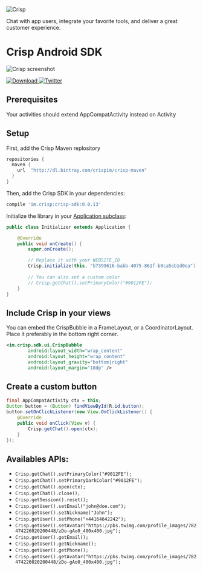 ![Crisp](https://raw.githubusercontent.com/crisp-im/crisp-sdk-android/master/docs/img/logo_blue.png)

Chat with app users, integrate your favorite tools, and deliver a great customer experience.

# Crisp Android SDK

![Crisp screenshot](https://raw.githubusercontent.com/crisp-im/crisp-sdk-android/master/docs/img/crisp_screenshot.png)

 [ ![Download](https://api.bintray.com/packages/crispim/crisp-maven/crisp-sdk-android/images/download.svg) ](https://bintray.com/crispim/crisp-maven/crisp-sdk-android/_latestVersion)
[![Twitter](https://img.shields.io/badge/twitter-@crisp_im-blue.svg?style=flat)](http://twitter.com/crisp_im)

## Prerequisites

Your activities should extend AppCompatActivity instead on Activity

## Setup

First, add the Crisp Maven replository
```groovy
repositories {
  maven {
    url  "http://dl.bintray.com/crispim/crisp-maven"
  }
}
```

Then, add the Crisp SDK in your dependencies:

```groovy
compile 'im.crisp:crisp-sdk:0.0.13'
```

Initialize the library in your [Application subclass](http://developer.android.com/reference/android/app/Application.html):
```java
public class Initializer extends Application {

    @Override
    public void onCreate() {
        super.onCreate();

        // Replace it with your WEBSITE_ID
        Crisp.initialize(this, "b7399616-babb-4075-861f-b0ca5eb1d0ea");
        
        // You can also set a custom color
        // Crisp.getChat().setPrimaryColor("#9012FE");
    }
}
```

## Include Crisp in your views

You can embed the CrispBubble in a FrameLayout, or a CoordinatorLayout. Place it preferably in the bottom right corner.

```xml
<im.crisp.sdk.ui.CrispBubble
        android:layout_width="wrap_content"
        android:layout_height="wrap_content"
        android:layout_gravity="bottom|right"
        android:layout_margin="18dp" />
```

## Create a custom button

```java
final AppCompatActivity ctx = this;
Button button = (Button) findViewById(R.id.button);
button.setOnClickListener(new View.OnClickListener() {
	@Override
	public void onClick(View v) {
		Crisp.getChat().open(ctx);
	}
});
```

## Availables APIs:

* `Crisp.getChat().setPrimaryColor("#9012FE");`
* `Crisp.getChat().setPrimaryDarkColor("#9012FE");`
* `Crisp.getChat().open(ctx);`
* `Crisp.getChat().close();`
* `Crisp.getSession().reset();`
* `Crisp.getUser().setEmail("john@doe.com");`
* `Crisp.getUser().setNickname("John");`
* `Crisp.getUser().setPhone("+44164642242");`
* `Crisp.getUser().setAvatar("https://pbs.twimg.com/profile_images/782474226020200448/zDo-gAo0_400x400.jpg");`
* `Crisp.getUser().getEmail();`
* `Crisp.getUser().getNickname();`
* `Crisp.getUser().getPhone();`
* `Crisp.getUser().getAvatar("https://pbs.twimg.com/profile_images/782474226020200448/zDo-gAo0_400x400.jpg");`

